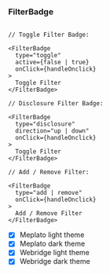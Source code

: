 ### FilterBadge

```tsx

// Toggle Filter Badge:

<FilterBadge
  type="toggle"
  active={false | true}
  onClick={handleOnclick}
>
  Toggle Filter
</FilterBadge>

// Disclosure Filter Badge:

<FilterBadge
  type="disclosure"
  direction="up | down"
  onClick={handleOnclick}
>
  Toggle Filter
</FilterBadge>

// Add / Remove Filter:

<FilterBadge
  type="add | remove"
  onClick={handleOnclick}
>
  Add / Remove Filter
</FilterBadge>

```

- [x] Meplato light theme
- [x] Meplato dark theme
- [x] Webridge light theme
- [x] Webridge dark theme
